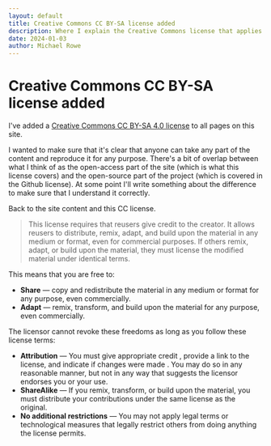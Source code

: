 ```yaml
---
layout: default
title: Creative Commons CC BY-SA license added
description: Where I explain the Creative Commons license that applies to this work.
date: 2024-01-03
author: Michael Rowe
---
```

# Creative Commons CC BY-SA license added

I've added a [Creative Commons CC BY-SA 4.0 license](https://creativecommons.org/licenses/by-sa/4.0/?ref=chooser-v1) to all pages on this site.

I wanted to make sure that it's clear that anyone can take any part of the content and reproduce it for any purpose. There's a bit of overlap between what I think of as the open-access part of the site (which is what this license covers) and the open-source part of the project (which is covered in the Github license). At some point I'll write something about the difference to make sure that I understand it correctly.

Back to the site content and this CC license.

> This license requires that reusers give credit to the creator. It allows reusers to distribute, remix, adapt, and build upon the material in any medium or format, even for commercial purposes. If others remix, adapt, or build upon the material, they must license the modified material under identical terms.

This means that you are free to:

- **Share** — copy and redistribute the material in any medium or format for any purpose, even commercially.
- **Adapt** — remix, transform, and build upon the material for any purpose, even commercially.

The licensor cannot revoke these freedoms as long as you follow these license terms:

- **Attribution** — You must give appropriate credit , provide a link to the license, and indicate if changes were made . You may do so in any reasonable manner, but not in any way that suggests the licensor endorses you or your use.
- **ShareAlike** — If you remix, transform, or build upon the material, you must distribute your contributions under the same license as the original.
- **No additional restrictions** — You may not apply legal terms or technological measures that legally restrict others from doing anything the license permits.
